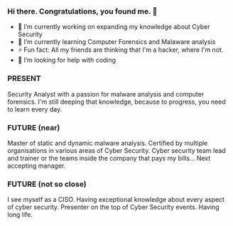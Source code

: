 ### Hi there. Congratulations, you found me. 👋


- 🔭 I’m currently working on expanding my knowledge about Cyber Security
- 🌱 I’m currently learning Computer Forensics and Malaware analysis
- ⚡ Fun fact: All my friends are thinking that I'm a hacker, where I'm not.
- 🤔 I’m looking for help with coding

### PRESENT ###
Security Analyst with a passion for malware analysis and computer forensics. I'm still deeping that knowledge, because to progress, you need to learn every day.

### FUTURE (near) ###
Master of static and dynamic malware analysis. Certified by multiple organisations in various areas of Cyber Security.
Cyber security team lead and trainer or the teams inside the company that pays my bills... Next accepting manager.

### FUTURE (not so close) #
I see myself as a CISO. Having exceptional knowledge about every aspect of cyber security. Presenter on the top of Cyber Security events.
Having long life.


<!--
**jawczan/jawczan** is a ✨ _special_ ✨ repository because its `README.md` (this file) appears on your GitHub profile.

Here are some ideas to get you started:

- 🔭 I’m currently working on expanding my knowledge about Cyber Security
- 🌱 I’m currently learning Computer Forensics and Malaware analysis
- 👯 I’m looking to collaborate on ...
- 🤔 I’m looking for help with ...
- 💬 Ask me about ...
- 📫 How to reach me: ...
- 😄 Pronouns: ...
- ⚡ Fun fact: All my friends are thinking that I'm a hacker, where I'm not.
-->
